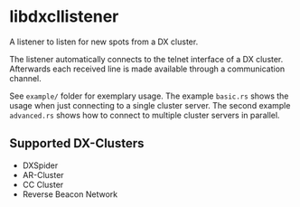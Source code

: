 # libdxcllistener

A listener to listen for new spots from a DX cluster.

The listener automatically connects to the telnet interface of a DX cluster.
Afterwards each received line is made available through a communication channel.

See `example/` folder for exemplary usage. The example `basic.rs` shows the usage when just connecting to a single cluster server. The second example `advanced.rs` shows how to connect to multiple cluster servers in parallel.


## Supported DX-Clusters

- DXSpider
- AR-Cluster
- CC Cluster
- Reverse Beacon Network